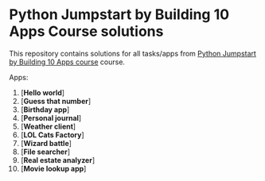 # Python Jumpstart by Building 10 Apps Course solutions

This repository contains solutions for all tasks/apps from [Python Jumpstart by Building 10 Apps course](https://training.talkpython.fm/courses/details/python-language-jumpstart-building-10-apps) course.

Apps:
1. [**Hello world**]
2. [**Guess that number**]
3. [**Birthday app**]
4. [**Personal journal**]
5. [**Weather client**]
6. [**LOL Cats Factory**]
7. [**Wizard battle**]
8. [**File searcher**]
9. [**Real estate analyzer**]
10. [**Movie lookup app**]

